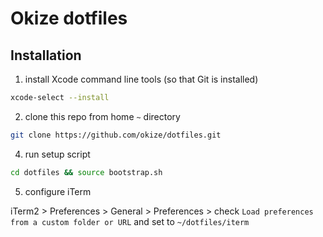 # Okize dotfiles

## Installation

1. install Xcode command line tools (so that Git is installed)

```sh
xcode-select --install
```

2. clone this repo from home `~` directory

```sh
git clone https://github.com/okize/dotfiles.git
```

4. run setup script

```sh
cd dotfiles && source bootstrap.sh
```

5. configure iTerm

iTerm2 > Preferences > General > Preferences > check `Load preferences from a custom folder or URL` and set to `~/dotfiles/iterm`

